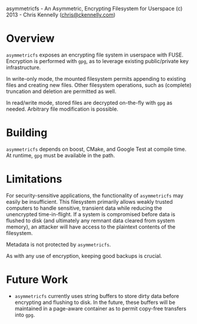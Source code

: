 asymmetricfs - An Asymmetric, Encrypting Filesystem for Userspace
(c) 2013 - Chris Kennelly (chris@ckennelly.com)

Overview
========

`asymmetricfs` exposes an encrypting file system in userspace with FUSE.  Encryption is performed with `gpg`, as to leverage existing public/private key infrastructure.

In write-only mode, the mounted filesystem permits appending to existing files and creating new files.  Other filesystem operations, such as (complete) truncation and deletion are permitted as well.

In read/write mode, stored files are decrypted on-the-fly with `gpg` as needed.  Arbitrary file modification is possible.

Building
========

`asymmetricfs` depends on boost, CMake, and Google Test at compile time.  At runtime, `gpg` must be available in the path.

Limitations
===========

For security-sensitive applications, the functionality of `asymmetricfs` may easily be insufficient.  This filesystem primarily allows weakly trusted computers to handle sensitive, transient data while reducing the unencrypted time-in-flight.  If a system is compromised before data is flushed to disk (and ultimately any remnant data cleared from system memory), an attacker will have access to the plaintext contents of the filesystem.

Metadata is not protected by `asymmetricfs`.

As with any use of encryption, keeping good backups is crucial.

Future Work
===========

* `asymmetricfs` currently uses string buffers to store dirty data before encrypting and flushing to disk.  In the future, these buffers will be maintained in a page-aware container as to permit copy-free transfers into `gpg`.
